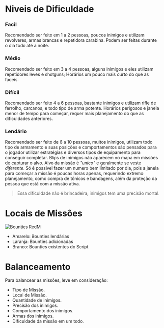 # Niveis de Dificuldade

### Facil
Recomendado ser feito em 1 a 2 pessoas, poucos inimigos e utilizam revolveres, armas brancas e repetidora carabina. Podem ser feitas durante o dia todo até a noite.

### Médio
Recomendado ser feito em 3 a 4 pessoas, alguns inimigos e eles utilizam repetidores leves e shotguns; Horários um pouco mais curto do que as faceis.

### Difícil
Recomendado ser feito 4 a 6 pessoas, bastante inimigos e utilizam rifle de ferrolho, carcanos, e todo tipo de arma potente. Horários perigosos e janela menor de tempo para começar, requer mais planejamento do que as dificuldades anteriores.

### Lendário
Recomendado ser feito de 6 a 10 pessoas, muitos inimigos, utilizam todo tipo de armamento e suas posições e comportamentos são pensados para o jogador utilizar estratégias e diversos tipos de equipamento para conseguir completar. Blips de inimigos não aparecem no mapa em missões de capturar o alvo. Alvo da missão é *"unico"* e geralmente se veste *diferente*. Só é possivel fazer um numero bem limitado por dia, pois a janela para começar a missão é poucas horas apenas, requerindo extremo planejamento, como compra de tônicos e bandagens, além da proteção da pessoa que está com a missão ativa.
> Essa dificuldade não é brincadeira, inimigos tem uma precisão mortal.

# Locais de Missões
![Bounties RedM]()

- Amarelo: Bounties lendárias
- Laranja: Bounties adicionadas
- Branco: Bounties existentes do Script

# Balanceamento
Para balancear as missões, leve em consideração:

- Tipo de Missão.
- Local de Missão.
- Quantidade de inimigos.
- Precisão dos inimigos.
- Comportamento dos inimigos.
- Armas dos inimigos.
- Dificuldade da missão em um todo.